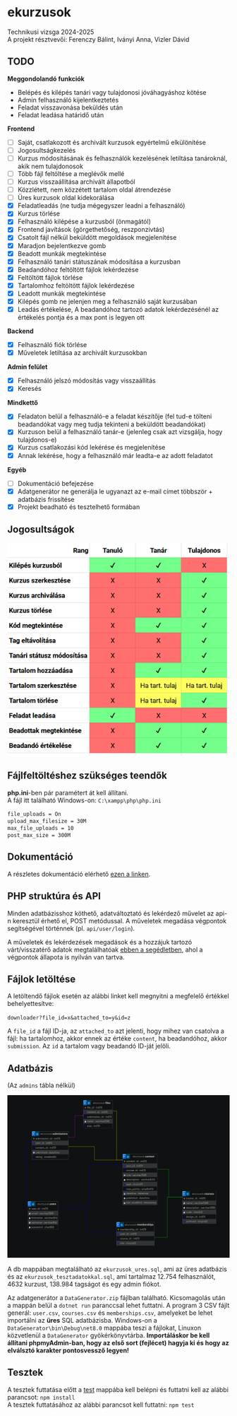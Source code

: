 # ekurzusok
Technikusi vizsga 2024-2025 \
A projekt résztvevői: Ferenczy Bálint, Iványi Anna, Vizler Dávid

## TODO
**Meggondolandó funkciók**
- Belépés és kilépés tanári vagy tulajdonosi jóváhagyáshoz kötése
- Admin felhasználó kijelentkeztetés
- Feladat visszavonása beküldés után
- Feladat leadása határidő után

**Frontend**
- [ ] Saját, csatlakozott és archivált kurzusok egyértelmű elkülönítése
- [ ] Jogosultságkezelés
- [ ] Kurzus módosításának és felhasználók kezelésének letiltása tanároknál, akik nem tulajdonosok
- [ ] Több fájl feltöltése a meglévők mellé
- [ ] Kurzus visszaállítása archivált állapotból
- [ ] Közzlétett, nem közzétett tartalom oldal átrendezése
- [ ] Üres kurzusok oldal kidekorálása
- [x] Feladatleadás (ne tudja mégegyszer leadni a felhasználó)
- [x] Kurzus törlése
- [x] Felhasználó kilépése a kurzusból (önmagától)
- [x] Frontend javítások (görgethetőség, reszponzivtás)
- [x] Csatolt fájl nélkül beküldött megoldások megjelenítése
- [x] Maradjon bejelentkezve gomb
- [x] Beadott munkák megtekintése
- [x] Felhasználó tanári státuszának módosítása a kurzusban
- [x] Beadandóhoz feltöltött fájlok lekérdezése
- [x] Feltöltött fájlok törlése
- [x] Tartalomhoz feltöltött fájlok lekérdezése
- [x] Leadott munkák megtekintése
- [x] Kilépés gomb ne jelenjen meg a felhasználó saját kurzusában
- [x] Leadás értékelése, A beadandóhoz tartozó adatok lekérdezésénél az értékelés pontja és a max pont is legyen ott

**Backend**
- [x] Felhasználó fiók törlése
- [x] Műveletek letiltása az archivált kurzusokban

**Admin felület**
- [x] Felhasználó jelszó módosítás vagy visszaállítás
- [x] Keresés

**Mindkettő**
- [x] Feladaton belül a felhasználó-e a feladat készítője (fel tud-e tölteni beadandókat vagy meg tudja tekinteni a beküldött beadandókat)
- [x] Kurzuson belül a felhasználó tanár-e (jelenleg csak azt vizsgálja, hogy tulajdonos-e)
- [x] Kurzus csatlakozási kód lekérése és megjelenítése
- [x] Annak lekérése, hogy a felhasználó már leadta-e az adott feladatot

**Egyéb**
- [ ] Dokumentáció befejezése
- [x] Adatgenerátor ne generálja le ugyanazt az e-mail címet többször + adatbázis frissítése
- [x] Projekt beadható és tesztelhető formában

## Jogosultságok
![](./db/jogosultsagok.png)

## Fájlfeltöltéshez szükséges teendők
**php.ini**-ben pár paramétert át kell állítani.\
A fájl itt található Windows-on: `C:\xampp\php\php.ini`
```
file_uploads = On
upload_max_filesize = 30M
max_file_uploads = 10
post_max_size = 300M
```

## Dokumentáció
A részletes dokumentáció elérhető [ezen a linken](https://docs.google.com/document/d/1uhBqkqfKAe0qxYCk307rlWE4jrNmFYU45DSQCpYt-Fk/edit?usp=sharing). 

## PHP struktúra és API
Minden adatbázisshoz köthető, adatváltoztató és lekérdező művelet az api-n keresztül érhető el, POST metódussal. A műveletek megadása végpontok segítségével történnek (pl. `api/user/login`).

A műveletek és lekérdezések megadások és a hozzájuk tartozó várt/visszatérő adatok megtalálhatóak [ebben a segédletben](https://docs.google.com/spreadsheets/d/1QqVU3NuwNTp1Xk_SZ8jrgYIF6DXR1OvF8vQTprfVUaY/edit?usp=sharing), ahol a végpontok állapota is nyilván van tartva.

## Fájlok letöltése
A letöltendő fájlok esetén az alábbi linket kell megnyitni a megfelelő értékkel behelyettesítve:

`downloader?file_id=x&attached_to=y&id=z`

A `file_id` a fájl ID-ja, az `attached_to` azt jelenti, hogy mihez van csatolva a fájl: ha tartalomhoz, akkor ennek az értéke `content`, ha beadandóhoz, akkor `submission`. Az `id` a tartalom vagy beadandó ID-ját jelöli.

## Adatbázis
(Az `admins` tábla nélkül)

![Adatbázis relációs modell](./db/db.png)

A db mappában megtalálható az `ekurzusok_ures.sql`, ami az üres adatbázis és az `ekurzusok_tesztadatokkal.sql`, ami tartalmaz 12.754 felhasználót, 4632 kurzust, 138.984 tagságot és egy admin fiókot.

Az adatgenerátor a `DataGenerator.zip` fájlban található. Kicsomagolás után a mappán belül a `dotnet run` paranccsal lehet futtatni. A program 3 CSV fájlt generál: `user.csv`, `courses.csv` és `memberships.csv`, amelyeket be lehet importálni az **üres** SQL adatbázisba. Windows-on a `DataGenerator\bin\Debug\net8.0` mappába teszi a fájlokat, Linuxon közvetlenül a `DataGenerator` gyökérkönyvtárba. **Importáláskor be kell állítani phpmyAdmin-ban, hogy az első sort (fejlécet) hagyja ki és hogy az elválsztó karakter pontosvessző legyen!**

## Tesztek
A tesztek futtatása előtt a [test](test/) mappába kell belépni és futtatni kell az alábbi parancsot: `npm install` \
A tesztek futtatásához az alábbi parancsot kell futtatni: `npm test`
